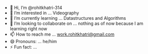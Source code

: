 - 👋 Hi, I’m @rohitkhatri-314
- 👀 I’m interested in ... Videography
- 🌱 I’m currently learning ... Datastructures and Algorithms
- 💞️ I’m looking to collaborate on ... nothing as of now because I am learning right now
- 📫 How to reach me ... work.rohitkhatri@gmail.com
- 😄 Pronouns: ... he/him
- ⚡ Fun fact: ... 

<!---
rohitkhatri-314/rohitkhatri-314 is a ✨ special ✨ repository because its `README.md` (this file) appears on your GitHub profile.
You can click the Preview link to take a look at your changes.
--->
